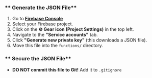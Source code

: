 ### ** Generate the JSON File**
1. Go to **[Firebase Console](https://console.firebase.google.com/)**
2. Select your Firebase project.
3. Click on the **⚙️ Gear icon (Project Settings)** in the top left.
4. Navigate to the **"Service accounts"** tab.
5. Click **"Generate new private key"** (this downloads a JSON file).
6. Move this file into the `functions/` directory.

### ** Secure the JSON File**
- **DO NOT commit this file to Git!** Add it to `.gitignore`